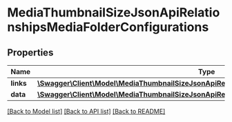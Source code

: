 # MediaThumbnailSizeJsonApiRelationshipsMediaFolderConfigurations

## Properties
Name | Type | Description | Notes
------------ | ------------- | ------------- | -------------
**links** | [**\Swagger\Client\Model\MediaThumbnailSizeJsonApiRelationshipsMediaFolderConfigurationsLinks**](MediaThumbnailSizeJsonApiRelationshipsMediaFolderConfigurationsLinks.md) |  | [optional] 
**data** | [**\Swagger\Client\Model\MediaThumbnailSizeJsonApiRelationshipsMediaFolderConfigurationsData[]**](MediaThumbnailSizeJsonApiRelationshipsMediaFolderConfigurationsData.md) |  | [optional] 

[[Back to Model list]](../../README.md#documentation-for-models) [[Back to API list]](../../README.md#documentation-for-api-endpoints) [[Back to README]](../../README.md)

